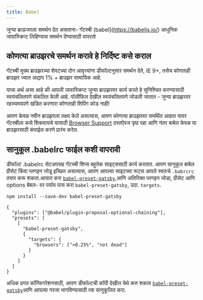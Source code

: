 ```yaml
---
title: Babel
---
```



जुन्या ब्राऊजरला समर्थन देत असताना- गॅटस्बी (babel](https://babeljs.io/) आधुनिक जावास्क्रिप्ट लिहिण्यास समर्थन देण्यासाठी वापरतो 

## कोणत्या ब्राउझरचे समर्थन करावे हे निर्दिष्ट कसे कराल 

गॅटस्बी मुख्य ब्राउझरच्या शेवटच्या दोन आवृत्त्यांना डीफॉल्टनुसार समर्थन देते, IE 9+, तसेच कोणताही ब्राउझर ज्यात अद्याप 1% + ब्राउझर सामायिक आहे.

याचा अर्थ असा आहे की आपली जावास्क्रिप्ट जुन्या ब्राउझरवर कार्य करते हे सुनिश्चित करण्यासाठी स्वयंचलितपणे संकलित केली आहे. पॉलीफिल देखील स्वयंचलितपणे जोडली जातात - जुन्या ब्राउझरवर रहस्यमयपणे खंडित करणारा कोणताही शिपिंग कोड नाही!

आपण केवळ नवीन ब्राउझरला लक्ष्य केले असल्यास, आपण कोणत्या ब्राउझरवर समर्थित आहात यावर गॅटस्बीला कसे शिकवायचे यासाठी [Browser Support](/docs/browser-support/) दस्तऐवज पृष्ठ पहा आणि नंतर बाबेल केवळ या ब्राउझरसाठी कंपाईल करणे प्रारंभ करेल.

## सानुकूल .babelrc फाईल कशी वापरावी

डीफॉल्ट .babelrc सेटअपसह गॅटस्बी शिप्स बहुतेक साइट्ससाठी कार्य करतात. आपण सानुकूल बाबेल प्रीसेट किंवा प्लगइन जोडू इच्छित असल्यास, आपण आपल्या साइटच्या रूट्स आपले स्वतःचे `.babrcrc` तयार करू शकता.आयात करा [`babel-preset-gatsby`](https://github.com/gatsbyjs/gatsby/tree/master/packages/babel-preset-gatsby),आणि अतिरिक्त प्लगइन जोडा, प्रीसेट आणि options बेबल- वर पर्याय पास करा `babel-preset-gatsby`, उदा. `targets`.

```shell
npm install --save-dev babel-preset-gatsby
```

<!-- prettier-ignore-start -->
```json:title=.babelrc
{
  "plugins": ["@babel/plugin-proposal-optional-chaining"],
  "presets": [
    [
      "babel-preset-gatsby",
      {
        "targets": {
          "browsers": [">0.25%", "not dead"]
        }
      }
    ]
  ]
}
```
<!-- prettier-ignore-end -->

अधिक प्रगत कॉन्फिगरेशनसाठी, आपण डीफॉल्टची कॉपी देखील येथे करु शकता  [`babel-preset-gatsby`](https://github.com/gatsbyjs/gatsby/tree/master/packages/babel-preset-gatsby)आणि आपल्या गरजा भागविण्यासाठी त्या सानुकूलित करा.
